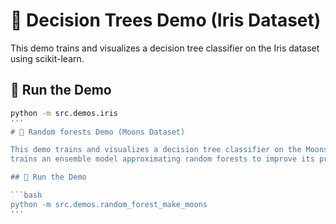 # 🌳 Decision Trees Demo (Iris Dataset)

This demo trains and visualizes a decision tree classifier on the Iris dataset using scikit-learn.

## 🚀 Run the Demo

```bash
python -m src.demos.iris
'''
# 🌳 Random forests Demo (Moons Dataset)

This demo trains and visualizes a decision tree classifier on the Moons dataset using scikit-learn. Then it
trains an ensemble model approximating random forests to improve its predictive performane

## 🚀 Run the Demo

```bash
python -m src.demos.random_forest_make_moons
'''